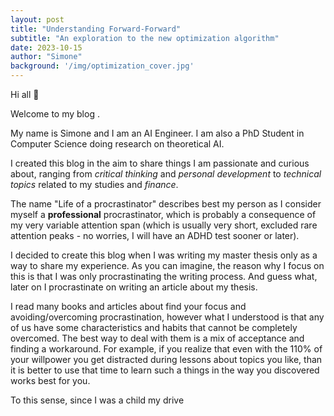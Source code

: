 ```yaml
---
layout: post
title: "Understanding Forward-Forward"
subtitle: "An exploration to the new optimization algorithm"
date: 2023-10-15
author: "Simone"
background: '/img/optimization_cover.jpg'
---
```


Hi all 👋

Welcome to my blog .

My name is Simone and I am an AI Engineer. I am also a PhD Student in Computer Science doing research on theoretical AI.

I created this blog in the aim to share things I am passionate and curious about, ranging from *critical thinking* and *personal development* to *technical topics* related to my studies and *finance*.

The name "Life of a procrastinator" describes best my person as I consider myself a **professional** procrastinator, which is probably a consequence of my very variable attention span (which is usually very short, excluded rare attention peaks - no worries, I will have an ADHD test sooner or later).

I decided to create this blog when I was writing my master thesis only as a way to share my experience. As you can imagine, the reason why I focus on this is that I was only procrastinating the writing process. And guess what, later on I procrastinate on writing an article about my thesis. 

I read many books and articles about find your focus and avoiding/overcoming procrastination, however what I understood is that any of us have some characteristics and habits that cannot be completely overcomed. The best way to deal with them is a mix of acceptance and finding a workaround. For example, if you realize that even with the 110% of your willpower you get distracted during lessons about topics you like, than it is better to use that time to learn such a things in the way you discovered works best for you.

To this sense, since I was a child my drive